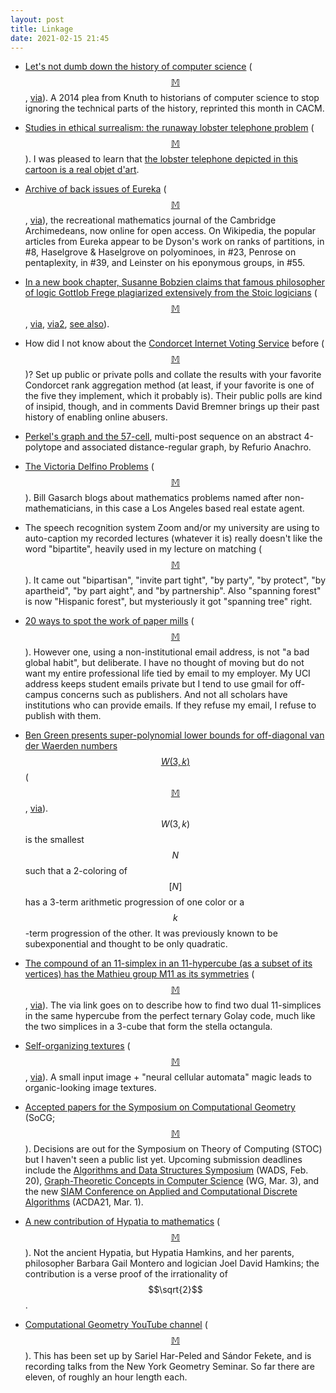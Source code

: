 ```yaml
---
layout: post
title: Linkage
date: 2021-02-15 21:45
---
```

* [Let's not dumb down the history of computer science](https://cacm.acm.org/opinion/articles/250078-lets-not-dumb-down-the-history-of-computer-science/fulltext) ([$$\mathbb{M}$$](https://mathstodon.xyz/@11011110/105663355639241434), [via](https://www.metafilter.com/190214/Lets-Not-Dumb-Down-the-History-of-Computer-Science)). A 2014 plea from Knuth to historians of computer science to stop ignoring the technical parts of the history, reprinted this month in CACM.

* [Studies in ethical surrealism: the runaway lobster telephone problem](https://www.newscientist.com/article/2266041-tom-gaulds-runaway-lobster-telephone-problem/) ([$$\mathbb{M}$$](https://mathstodon.xyz/@11011110/105664424099324982)). I was pleased to learn that [the lobster telephone depicted in this cartoon is a real objet d'art](https://en.wikipedia.org/wiki/Lobster_Telephone).

* [Archive of back issues of Eureka](https://www.archim.org.uk/eureka/archive/) ([$$\mathbb{M}$$](https://mathstodon.xyz/@11011110/105671433589477405), [via](https://aperiodical.com/2021/02/aperiodical-news-roundup-january-2021/)), the recreational mathematics journal of the Cambridge Archimedeans, now online for open access. On Wikipedia, the popular articles from Eureka appear to be Dyson's work on ranks of partitions, in #8, Haselgrove & Haselgrove on polyominoes, in #23, Penrose on pentaplexity, in #39, and Leinster on his eponymous groups, in #55.

* [In a new book chapter, Susanne Bobzien claims that famous philosopher of logic Gottlob Frege plagiarized extensively from the Stoic logicians](https://philpapers.org/rec/BOBFPT) ([$$\mathbb{M}$$](https://mathstodon.xyz/@11011110/105680228594244342), [via](https://dailynous.com/2021/02/03/frege-plagiarize-stoics/), [via2](https://www.metafilter.com/190330/Frege-plagiarized-the-Stoics), [see also](https://handlingideas.blog/2021/02/05/the-stoic-foundations-of-analytic-philosophy-on-susanne-bobziens-groundbreaking-discovery-in-frege-and-prantl/)).

* How did I not know about the [Condorcet Internet Voting Service](https://civs.cs.cornell.edu/) before ([$$\mathbb{M}$$](https://mathstodon.xyz/@11011110/105683306227631389))? Set up public or private polls and collate the results with your favorite Condorcet rank aggregation method (at least, if your favorite is one of the five they implement, which it probably is). Their public polls are kind of insipid, though, and in comments David Bremner brings up their past history of enabling online abusers.

* [Perkel's graph and the 57-cell](https://mathstodon.xyz/@RefurioAnachro/105684468712016832), multi-post sequence on an abstract 4-polytope and associated distance-regular graph, by Refurio Anachro.

* [The Victoria Delfino Problems](https://blog.computationalcomplexity.org/2021/02/the-victoria-delfino-problems-example.html) ([$$\mathbb{M}$$](https://mathstodon.xyz/@11011110/105694384937282737)). Bill Gasarch blogs about mathematics problems named after non-mathematicians, in this case a Los Angeles based real estate agent.

* The speech recognition system Zoom and/or my university are using to auto-caption my recorded lectures (whatever it is) really doesn't like the word "bipartite", heavily used in my lecture on matching ([$$\mathbb{M}$$](https://mathstodon.xyz/@11011110/105700305493373685)). It came out "bipartisan", "invite part tight", "by party", "by protect", "by apartheid", "by part aight", and "by partnership". Also "spanning forest" is now "Hispanic forest", but mysteriously it got "spanning tree" right.

* [20 ways to spot the work of paper mills](https://retractionwatch.com/2021/02/09/20-ways-to-spot-the-work-of-paper-mills/) ([$$\mathbb{M}$$](https://mathstodon.xyz/@11011110/105702699189961130)). However one, using a non-institutional email address, is not "a bad global habit", but deliberate. I have no thought of moving but do not want my entire professional life tied by email to my employer. My UCI address keeps student emails private but I tend to use gmail for off-campus concerns such as publishers. And not all scholars have institutions who can provide emails. If they refuse my email, I refuse to publish with them.

* [Ben Green presents super-polynomial lower bounds for off-diagonal van der Waerden numbers $$W(3,k)$$](https://arxiv.org/abs/2102.01543) ([$$\mathbb{M}$$](https://mathstodon.xyz/@11011110/105713896982428000), [via](https://gilkalai.wordpress.com/2021/02/08/to-cheer-you-up-in-difficult-times-20-ben-green-presents-super-polynomial-lower-bounds-for-off-diagonal-van-der-waerden-numbers-w3k/)). $$W(3,k)$$ is the smallest $$N$$ such that a 2-coloring of $$[N]$$ has a 3-term arithmetic progression of one color or a $$k$$-term progression of the other. It was previously known to be subexponential and thought to be only quadratic.

* [The compound of an 11-simplex in an 11-hypercube (as a subset of its vertices) has the Mathieu group M11 as its symmetries](https://mathoverflow.net/q/382940/440) ([$$\mathbb{M}$$](https://mathstodon.xyz/@11011110/105717258433892969), [via](https://cp4space.hatsya.com/2021/02/08/a-curious-construction-of-the-mathieu-group-m11/)). The via link goes on to describe how to find two dual 11-simplices in the same hypercube from the perfect ternary Golay code, much like the two simplices in a 3-cube that form the stella octangula.

* [Self-organizing textures](https://distill.pub/selforg/2021/textures/) ([$$\mathbb{M}$$](https://mathstodon.xyz/@11011110/105719504474157451), [via](https://news.ycombinator.com/item?id=26112959)). A small input image + "neural cellular automata" magic leads to organic-looking image textures.

* [Accepted papers for the Symposium on Computational Geometry](https://cse.buffalo.edu/socg21/accepted.html) (SoCG; [$$\mathbb{M}$$](https://mathstodon.xyz/@11011110/105727235598338446)). Decisions are out for the Symposium on Theory of Computing (STOC) but I haven't seen a public list yet. Upcoming submission deadlines include the [Algorithms and Data Structures Symposium](https://projects.cs.dal.ca/wads2021/) (WADS, Feb. 20), [Graph-Theoretic Concepts in Computer Science](https://wg2021.mimuw.edu.pl/) (WG, Mar. 3), and the new [SIAM Conference on Applied and Computational Discrete Algorithms](https://www.siam.org/conferences/cm/conference/acda21) (ACDA21, Mar. 1).

* [A new contribution of Hypatia to mathematics](http://jdh.hamkins.org/ode-to-hippasus/) ([$$\mathbb{M}$$](https://mathstodon.xyz/@11011110/105732195870260348)). Not the ancient Hypatia, but Hypatia Hamkins, and her parents, philosopher Barbara Gail Montero and logician Joel David Hamkins; the contribution is a verse proof of the irrationality of $$\sqrt{2}$$.

* [Computational Geometry YouTube channel](https://www.youtube.com/channel/UC8bRNi3tJX-tfR_RMtyWR7w) ([$$\mathbb{M}$$](https://mathstodon.xyz/@11011110/105739350560629546)). This has been set up by Sariel Har-Peled and Sándor Fekete, and is recording talks from the New York Geometry Seminar. So far there are eleven, of roughly an hour length each.